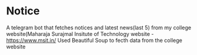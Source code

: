 # Notice
A telegram bot that fetches notices and latest news(last 5) from my college website(Maharaja Surajmal Insitute of Technology
website - https://www.msit.in/
Used Beautiful Soup to fecth data from the college website

